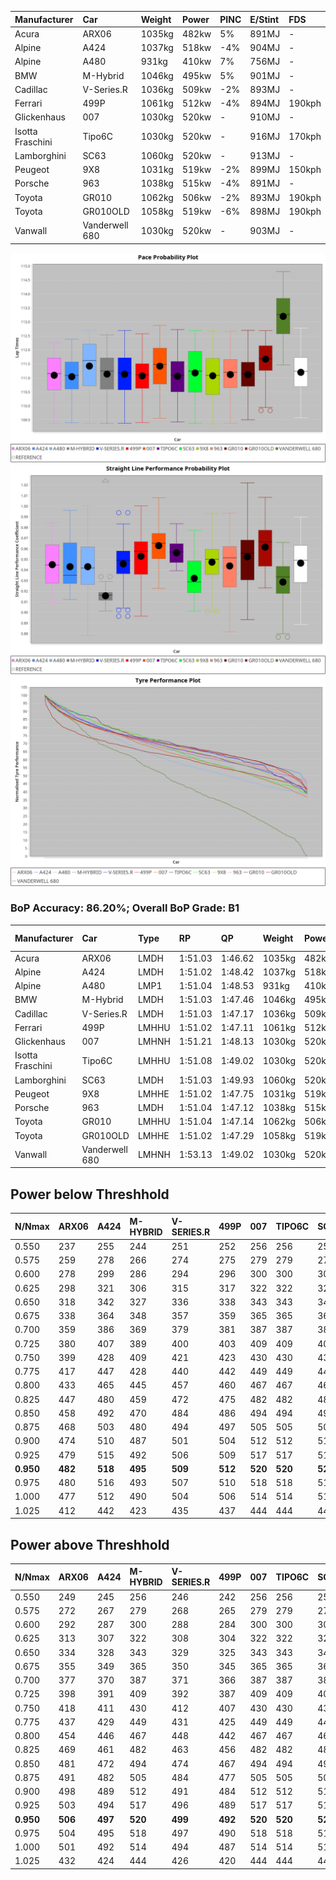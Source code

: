 | Manufacturer     | Car            | Weight | Power | PINC    | E/Stint | FDS     |
|:-|:-|:-|:-|:-|:-|:-|
| Acura            | ARX06          | 1035kg | 482kw | 5%      | 891MJ   |    -    |
| Alpine           | A424           | 1037kg | 518kw | -4%     | 904MJ   |    -    |
| Alpine           | A480           | 931kg  | 410kw | 7%      | 756MJ   |    -    |
| BMW              | M-Hybrid       | 1046kg | 495kw | 5%      | 901MJ   |    -    |
| Cadillac         | V-Series.R     | 1036kg | 509kw | -2%     | 893MJ   |    -    |
| Ferrari          | 499P           | 1061kg | 512kw | -4%     | 894MJ   | 190kph  |
| Glickenhaus      | 007            | 1030kg | 520kw |    -    | 910MJ   |    -    |
| Isotta Fraschini | Tipo6C         | 1030kg | 520kw |    -    | 916MJ   | 170kph  |
| Lamborghini      | SC63           | 1060kg | 520kw |    -    | 913MJ   |    -    |
| Peugeot          | 9X8            | 1031kg | 519kw | -2%     | 899MJ   | 150kph  |
| Porsche          | 963            | 1038kg | 515kw | -4%     | 891MJ   |    -    |
| Toyota           | GR010          | 1062kg | 506kw | -2%     | 893MJ   | 190kph  |
| Toyota           | GR010OLD       | 1058kg | 519kw | -6%     | 898MJ   | 190kph  |
| Vanwall          | Vanderwell 680 | 1030kg | 520kw |    -    | 903MJ   |    -    |

![PACECHART](./IMG/AUTO.png)
![STRAIGHTLINEPERFORMANCECHART](./IMG/AUTO_sp.png)
![TYREPERFORMANCECHART](./IMG/AUTO_tw.png)

### BoP Accuracy: 86.20%; Overall BoP Grade: B1
| Manufacturer     | Car            | Type  | RP      | QP      | Weight | Power¹ | Threshhold | PINC    | Power² | E/Stint | AVG Vmax  | FDS     | RDLC | L/Stint | BOP-Grade | Model Accuracy | Model Points | Match%  |
|:-|:-|:-|:-|:-|:-|:-|:-|:-|:-|:-|:-|:-|:-|:-|:-|:-|:-|:-|
| Acura            | ARX06          | LMDH  | 1:51.03 | 1:46.62 | 1035kg | 482kw  | 210.0kph   | 5%      | 506kw  |  891MJ  | 282.26kph |    -    | 1.02 | 33      | -B2       | 100.00%        | 995          | 84.55%  |
| Alpine           | A424           | LMDH  | 1:51.02 | 1:48.42 | 1037kg | 518kw  | 210.0kph   | -4%     | 497kw  |  904MJ  | 282.18kph |    -    | 1.02 | 33      | +C2       | 100.00%        | 642          | 72.79%  |
| Alpine           | A480           | LMP1  | 1:51.04 | 1:48.53 |  931kg | 410kw  | 210.0kph   | 7%      | 439kw  |  756MJ  | 281.51kph |    -    | 0.99 | 31      | ~A1       | 60.26%         | 849          | 100.00% |
| BMW              | M-Hybrid       | LMDH  | 1:51.03 | 1:47.46 | 1046kg | 495kw  | 210.0kph   | 5%      | 520kw  |  901MJ  | 279.75kph |    -    | 1.02 | 33      | -A2       | 100.00%        | 1714         | 90.88%  |
| Cadillac         | V-Series.R     | LMDH  | 1:51.03 | 1:47.17 | 1036kg | 509kw  | 210.0kph   | -2%     | 499kw  |  893MJ  | 282.09kph |    -    | 1.02 | 33      | -A2       | 98.95%         | 2271         | 94.90%  |
| Ferrari          | 499P           | LMHHU | 1:51.02 | 1:47.11 | 1061kg | 512kw  | 210.0kph   | -4%     | 492kw  |  894MJ  | 281.96kph | 190kph  | 1.03 | 33      | -A2       | 99.93%         | 2718         | 91.36%  |
| Glickenhaus      | 007            | LMHNH | 1:51.21 | 1:48.13 | 1030kg | 520kw  | 0.0kph     |    -    | 520kw  |  910MJ  | 287.23kph |    -    | 0.96 | 33      | ~A1       | 96.34%         | 1634         | 100.00% |
| Isotta Fraschini | Tipo6C         | LMHHU | 1:51.08 | 1:49.02 | 1030kg | 520kw  | 0.0kph     |    -    | 520kw  |  916MJ  | 286.20kph | 170kph  | 1.08 | 33      | +C1       | 92.36%         | 133          | 76.71%  |
| Lamborghini      | SC63           | LMDH  | 1:51.03 | 1:49.93 | 1060kg | 520kw  | 210.0kph   |    -    | 520kw  |  913MJ  | 281.12kph |    -    | 1.03 | 33      | ~A1       | 96.54%         | 418          | 95.97%  |
| Peugeot          | 9X8            | LMHHE | 1:51.02 | 1:47.75 | 1031kg | 519kw  | 210.0kph   | -2%     | 509kw  |  899MJ  | 283.29kph | 150kph  | 1.03 | 33      | ~A1       | 88.68%         | 2617         | 99.45%  |
| Porsche          | 963            | LMDH  | 1:51.04 | 1:47.12 | 1038kg | 515kw  | 210.0kph   | -4%     | 494kw  |  891MJ  | 281.93kph |    -    | 1.02 | 33      | -A2       | 99.98%         | 6168         | 93.76%  |
| Toyota           | GR010          | LMHHU | 1:51.04 | 1:47.14 | 1062kg | 506kw  | 210.0kph   | -2%     | 496kw  |  893MJ  | 281.94kph | 190kph  | 1.03 | 33      | ~A1       | 98.53%         | 3557         | 95.29%  |
| Toyota           | GR010OLD       | LMHHE | 1:51.02 | 1:47.29 | 1058kg | 519kw  | 210.0kph   | -6%     | 488kw  |  898MJ  | 283.27kph | 190kph  | 1.03 | 33      | ~A1       | 92.01%         | 1427         | 97.99%  |
| Vanwall          | Vanderwell 680 | LMHNH | 1:53.13 | 1:49.02 | 1030kg | 520kw  | 0.0kph     |    -    | 520kw  |  903MJ  | 281.34kph |    -    | 1.01 | 33      | +Ω1       | 94.62%         | 633          | 13.12%  |

## Power below Threshhold
| N/Nmax    | ARX06   | A424    | M-HYBRID | V-SERIES.R | 499P    | 007     | TIPO6C  | SC63    | 9X8     | 963     | GR010   | GR010OLD | VANDERWELL 680 | ​     | RPM      | A480    |
|:-|:-|:-|:-|:-|:-|:-|:-|:-|:-|:-|:-|:-|:-|:-|:-|:-|
|  0.550    |  237    |  255    |  244     |  251       |  252    |  256    |  256    |  256    |  256    |  254    |  249    |  256     |  256           |  ​    |   --     |   -     |
|  0.575    |  259    |  278    |  266     |  274       |  275    |  279    |  279    |  279    |  279    |  277    |  272    |  279     |  279           |  ​    |   --     |   -     |
|  0.600    |  278    |  299    |  286     |  294       |  296    |  300    |  300    |  300    |  299    |  297    |  292    |  299     |  300           |  ​    |   --     |   -     |
|  0.625    |  298    |  321    |  306     |  315       |  317    |  322    |  322    |  322    |  321    |  319    |  313    |  321     |  322           |  ​    |   --     |   -     |
|  0.650    |  318    |  342    |  327     |  336       |  338    |  343    |  343    |  343    |  342    |  340    |  334    |  342     |  343           |  ​    |   --     |   -     |
|  0.675    |  338    |  364    |  348     |  357       |  359    |  365    |  365    |  365    |  364    |  362    |  355    |  364     |  365           |  ​    |   --     |   -     |
|  0.700    |  359    |  386    |  369     |  379       |  381    |  387    |  387    |  387    |  386    |  383    |  377    |  386     |  387           |  ​    |   --     |   -     |
|  0.725    |  380    |  407    |  389     |  400       |  403    |  409    |  409    |  409    |  408    |  405    |  398    |  408     |  409           |  ​    |   --     |   -     |
|  0.750    |  399    |  428    |  409     |  421       |  423    |  430    |  430    |  430    |  429    |  426    |  418    |  429     |  430           |  ​    |   --     |   -     |
|  0.775    |  417    |  447    |  428     |  440       |  442    |  449    |  449    |  449    |  448    |  445    |  437    |  448     |  449           |  ​    |  5000    |  248    |
|  0.800    |  433    |  465    |  445     |  457       |  460    |  467    |  467    |  467    |  466    |  463    |  454    |  466     |  467           |  ​    |  5500    |  293    |
|  0.825    |  447    |  480    |  459     |  472       |  475    |  482    |  482    |  482    |  481    |  478    |  469    |  481     |  482           |  ​    |  6000    |  328    |
|  0.850    |  458    |  492    |  470     |  484       |  486    |  494    |  494    |  494    |  493    |  489    |  481    |  493     |  494           |  ​    |  6500    |  370    |
|  0.875    |  468    |  503    |  480     |  494       |  497    |  505    |  505    |  505    |  504    |  500    |  491    |  504     |  505           |  ​    |  7000    |  413    |
|  0.900    |  474    |  510    |  487     |  501       |  504    |  512    |  512    |  512    |  511    |  507    |  498    |  511     |  512           |  ​    |  7500    |  424    |
|  0.925    |  479    |  515    |  492     |  506       |  509    |  517    |  517    |  517    |  516    |  512    |  503    |  516     |  517           |  ​    |  8000    |  420    |
| **0.950** | **482** | **518** | **495**  | **509**    | **512** | **520** | **520** | **520** | **519** | **515** | **506** | **519**  | **520**        | **​** | **8500** | **423** |
|  0.975    |  480    |  516    |  493     |  507       |  510    |  518    |  518    |  518    |  517    |  513    |  504    |  517     |  518           |  ​    |  9000    |  212    |
|  1.000    |  477    |  512    |  490     |  504       |  506    |  514    |  514    |  514    |  513    |  509    |  501    |  513     |  514           |  ​    |   --     |   -     |
|  1.025    |  412    |  442    |  423     |  435       |  437    |  444    |  444    |  444    |  443    |  440    |  432    |  443     |  444           |  ​    |   --     |   -     |

## Power above Threshhold
| N/Nmax    | ARX06   | A424    | M-HYBRID | V-SERIES.R | 499P    | 007     | TIPO6C  | SC63    | 9X8     | 963     | GR010   | GR010OLD | VANDERWELL 680 | ​     | RPM      | A480    |
|:-|:-|:-|:-|:-|:-|:-|:-|:-|:-|:-|:-|:-|:-|:-|:-|:-|
|  0.550    |  249    |  245    |  256     |  246       |  242    |  256    |  256    |  256    |  251    |  243    |  244    |  240     |  256           |  ​    |   --     |   -     |
|  0.575    |  272    |  267    |  279     |  268       |  265    |  279    |  279    |  279    |  274    |  266    |  267    |  262     |  279           |  ​    |   --     |   -     |
|  0.600    |  292    |  287    |  300     |  288       |  284    |  300    |  300    |  300    |  294    |  285    |  287    |  282     |  300           |  ​    |   --     |   -     |
|  0.625    |  313    |  307    |  322     |  308       |  304    |  322    |  322    |  322    |  315    |  305    |  307    |  302     |  322           |  ​    |   --     |   -     |
|  0.650    |  334    |  328    |  343     |  329       |  325    |  343    |  343    |  343    |  336    |  326    |  327    |  322     |  343           |  ​    |   --     |   -     |
|  0.675    |  355    |  349    |  365     |  350       |  345    |  365    |  365    |  365    |  357    |  347    |  348    |  343     |  365           |  ​    |   --     |   -     |
|  0.700    |  377    |  370    |  387     |  371       |  366    |  387    |  387    |  387    |  379    |  368    |  369    |  364     |  387           |  ​    |   --     |   -     |
|  0.725    |  398    |  391    |  409     |  392       |  387    |  409    |  409    |  409    |  400    |  389    |  390    |  384     |  409           |  ​    |   --     |   -     |
|  0.750    |  418    |  411    |  430     |  412       |  407    |  430    |  430    |  430    |  421    |  408    |  410    |  403     |  430           |  ​    |   --     |   -     |
|  0.775    |  437    |  429    |  449     |  431       |  425    |  449    |  449    |  449    |  440    |  427    |  429    |  422     |  449           |  ​    |  5000    |  248    |
|  0.800    |  454    |  446    |  467     |  448       |  442    |  467    |  467    |  467    |  457    |  444    |  445    |  438     |  467           |  ​    |  5500    |  293    |
|  0.825    |  469    |  461    |  482     |  463       |  456    |  482    |  482    |  482    |  472    |  458    |  460    |  453     |  482           |  ​    |  6000    |  328    |
|  0.850    |  481    |  472    |  494     |  474       |  467    |  494    |  494    |  494    |  484    |  469    |  471    |  464     |  494           |  ​    |  6500    |  370    |
|  0.875    |  491    |  482    |  505     |  484       |  477    |  505    |  505    |  505    |  494    |  479    |  481    |  474     |  505           |  ​    |  7000    |  413    |
|  0.900    |  498    |  489    |  512     |  491       |  484    |  512    |  512    |  512    |  501    |  486    |  488    |  480     |  512           |  ​    |  7500    |  424    |
|  0.925    |  503    |  494    |  517     |  496       |  489    |  517    |  517    |  517    |  506    |  491    |  493    |  485     |  517           |  ​    |  8000    |  420    |
| **0.950** | **506** | **497** | **520**  | **499**    | **492** | **520** | **520** | **520** | **509** | **494** | **496** | **488**  | **520**        | **​** | **8500** | **423** |
|  0.975    |  504    |  495    |  518     |  497       |  490    |  518    |  518    |  518    |  507    |  492    |  494    |  486     |  518           |  ​    |  9000    |  212    |
|  1.000    |  501    |  492    |  514     |  494       |  487    |  514    |  514    |  514    |  504    |  489    |  491    |  483     |  514           |  ​    |   --     |   -     |
|  1.025    |  432    |  424    |  444     |  426       |  420    |  444    |  444    |  444    |  435    |  422    |  424    |  417     |  444           |  ​    |   --     |   -     |
